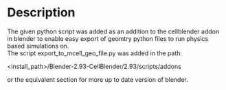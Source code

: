 # Description
The given python script was added as an addition to the cellblender addon in blender to enable easy export of geomtry python files to run physics based simulations on. <br/>
The script export_to_mcell_geo_file.py was added in the path: <br/>

<install_path>/Blender-2.93-CellBlender/2.93/scripts/addons <br/> 

or the equivalent section for more up to date version of blender.
